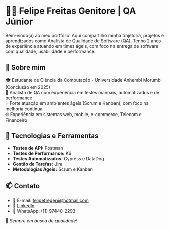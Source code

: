 # 👨‍💻 Felipe Freitas Genitore | QA Júnior

Bem-vindo(a) ao meu portfólio! Aqui compartilho minha trajetória, projetos e aprendizados como Analista de Qualidade de Software (QA). Tenho 2 anos de experiência atuando em times ágeis, com foco na entrega de software com qualidade, usabilidade e performance.

## 🚀 Sobre mim

🎓 Estudante de Ciência da Computação - Universidade Anhembi Morumbi (Conclusão em 2025)  
🧪 Analista de QA com experiência em testes manuais, automatizados e de performance  
💡 Forte atuação em ambientes ágeis (Scrum e Kanban), com foco na melhoria contínua  
🌐 Experiência em sistemas web, mobile, e-commerce, Telecom e Financeiro


## 🧰 Tecnologias e Ferramentas

- **Testes de API:** Postman  
- **Testes de Performance:** K6  
- **Testes Automatizados:** Cypress e DataDog
- **Gestão de Tarefas:** Jira  
- **Metodologias Ágeis:** Scrum e Kanban


## 📫 Contato

- 📧 E-mail: felipefregeni@hotmail.com  
- 💼 [LinkedIn](https://www.linkedin.com/in/felipe-freitas-genitore/)  
- 📱 WhatsApp: (11) 97440-2293  


🧪 *Sempre em busca de qualidade!*



